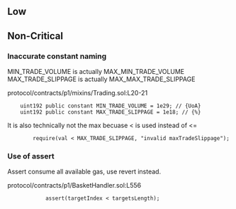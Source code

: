 ## Low

###

## Non-Critical

### Inaccurate constant naming

MIN_TRADE_VOLUME is actually MAX_MIN_TRADE_VOLUME
MAX_TRADE_SLIPPAGE is actually MAX_MAX_TRADE_SLIPPAGE

protocol/contracts/p1/mixins/Trading.sol:L20-21
```
    uint192 public constant MIN_TRADE_VOLUME = 1e29; // {UoA}
    uint192 public constant MAX_TRADE_SLIPPAGE = 1e18; // {%}
```

It is also technically not the max becuase < is used instead of <=

```
        require(val < MAX_TRADE_SLIPPAGE, "invalid maxTradeSlippage");
```

### Use of assert

Assert consume all available gas, use revert instead.

protocol/contracts/p1/BasketHandler.sol:L556
```
            assert(targetIndex < targetsLength);
```
